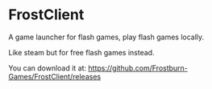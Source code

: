 # FrostClient
A game launcher for flash games, play flash games locally.

Like steam but for free flash games instead.

You can download it at: https://github.com/Frostburn-Games/FrostClient/releases
